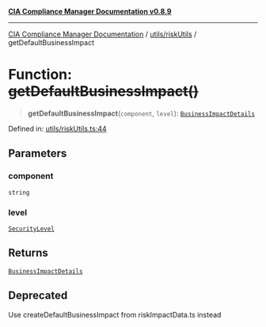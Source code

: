 [**CIA Compliance Manager Documentation v0.8.9**](../../../README.md)

***

[CIA Compliance Manager Documentation](../../../modules.md) / [utils/riskUtils](../README.md) / getDefaultBusinessImpact

# Function: ~~getDefaultBusinessImpact()~~

> **getDefaultBusinessImpact**(`component`, `level`): [`BusinessImpactDetails`](../../../types/interfaces/BusinessImpactDetails.md)

Defined in: [utils/riskUtils.ts:44](https://github.com/Hack23/cia-compliance-manager/blob/e1ae27dd41c4ccea8a13cdec993022242a97dce3/src/utils/riskUtils.ts#L44)

## Parameters

### component

`string`

### level

[`SecurityLevel`](../../../types/cia/type-aliases/SecurityLevel.md)

## Returns

[`BusinessImpactDetails`](../../../types/interfaces/BusinessImpactDetails.md)

## Deprecated

Use createDefaultBusinessImpact from riskImpactData.ts instead
